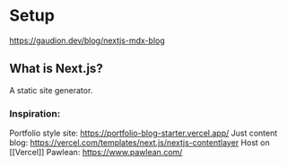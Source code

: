 # Setup 
https://gaudion.dev/blog/nextjs-mdx-blog

## What is Next.js?
A static site generator. 

### Inspiration:

Portfolio style site: https://portfolio-blog-starter.vercel.app/
Just content blog: https://vercel.com/templates/next.js/nextjs-contentlayer
Host on [[Vercel]]
Pawlean: https://www.pawlean.com/